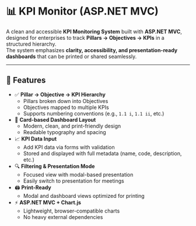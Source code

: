 # 📊 KPI Monitor (ASP.NET MVC)

A clean and accessible **KPI Monitoring System** built with **ASP.NET MVC**, designed for enterprises to track **Pillars → Objectives → KPIs** in a structured hierarchy.  
The system emphasizes **clarity, accessibility, and presentation-ready dashboards** that can be printed or shared seamlessly.

---

## 🚀 Features

- ✅ **Pillar → Objective → KPI Hierarchy**
  - Pillars broken down into Objectives
  - Objectives mapped to multiple KPIs
  - Supports numbering conventions (e.g., `1.1 i`, `1.1 ii`, etc.)
- 🎨 **Card-based Dashboard Layout**
  - Modern, clean, and print-friendly design
  - Readable typography and spacing
- 📈 **KPI Data Input**
  - Add KPI data via forms with validation
  - Stored and displayed with full metadata (name, code, description, etc.)
- 🔍 **Filtering & Presentation Mode**
  - Focused view with modal-based presentation
  - Easily switch to presentation for meetings
- 🖨️ **Print-Ready**
  - Modal and dashboard views optimized for printing
- ⚡ **ASP.NET MVC + Chart.js**
  - Lightweight, browser-compatible charts
  - No heavy external dependencies
